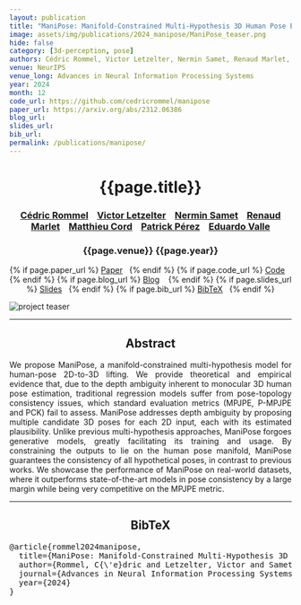 ```yaml
---
layout: publication
title: "ManiPose: Manifold-Constrained Multi-Hypothesis 3D Human Pose Estimation"
image: assets/img/publications/2024_manipose/ManiPose_teaser.png
hide: false
category: [3d-perception, pose]
authors: Cédric Rommel, Victor Letzelter, Nermin Samet, Renaud Marlet, Matthieu Cord, Patrick Pérez, Eduardo Valle
venue: NeurIPS
venue_long: Advances in Neural Information Processing Systems
year: 2024
month: 12
code_url: https://github.com/cedricrommel/manipose 
paper_url: https://arxiv.org/abs/2312.06386
blog_url:
slides_url: 
bib_url:
permalink: /publications/manipose/
---
```


<h1 align="center"> {{page.title}} </h1>
<!-- Simple call of authors -->
<!-- <h3 align="center"> {{page.authors}} </h3> -->
<!-- Alternatively you can add links to author pages -->
<h3 align="center">  <a href="https://cedricrommel.github.io/">Cédric Rommel</a> &nbsp;&nbsp; <a href="https://scholar.google.com/citations?user=YhTdZh8AAAAJ&hl=en&oi=ao">Victor Letzelter</a> &nbsp;&nbsp; <a href="https://nerminsamet.github.io/">Nermin Samet</a> &nbsp;&nbsp; <a href="http://imagine.enpc.fr/~marletr/">Renaud Marlet</a>  &nbsp;&nbsp; <a href="https://cord.isir.upmc.fr/">Matthieu Cord</a> &nbsp;&nbsp; <a href="https://ptrckprz.github.io/">Patrick Pérez</a> &nbsp;&nbsp; <a href="https://eduardovalle.com/">Eduardo Valle</a></h3>


<h3 align="center"> {{page.venue}} {{page.year}} </h3>

<div align="center">
  <p>
    {% if page.paper_url %}
    <a href="{{ page.paper_url }}"><i class="far fa-file-pdf"></i> Paper</a>&nbsp;&nbsp;
    {% endif %}
    {% if page.code_url %}
    <a href="{{ page.code_url }}"><i class="fab fa-github"></i> Code</a> &nbsp;&nbsp;
    {% endif %}
    {% if page.blog_url %}
    <a href="{{ page.blog_url }}"><i class="fab fa-blogger"></i> Blog</a> &nbsp;&nbsp;
    {% endif %}
    {% if page.slides_url %}
    <a href="{{ page.slides_url }}"><i class="far fa-file-pdf"></i> Slides</a>&nbsp;&nbsp;
    {% endif %}
    {% if page.bib_url %}
    <a href="{{ page.bib_url}}"><i class="far fa-file-alt"></i> BibTeX</a>&nbsp;&nbsp;
    {% endif %}
  </p>
</div>

<div class="publication-teaser">
    <img src="../../{{ page.image }}" alt="project teaser"/>
</div>


<hr>

<h2  align="center"> Abstract</h2>

<p align="justify">We propose ManiPose, a manifold-constrained multi-hypothesis model for human-pose 2D-to-3D lifting.
    We provide theoretical and empirical evidence that, due to the depth ambiguity inherent to monocular 3D human pose estimation, traditional regression models suffer from pose-topology consistency issues, which standard evaluation metrics (MPJPE, P-MPJPE and PCK) fail to assess. 
    ManiPose addresses depth ambiguity by proposing multiple candidate 3D poses for each 2D input, each with its estimated plausibility. Unlike previous multi-hypothesis approaches, ManiPose forgoes generative models, greatly facilitating its training and usage.
    By constraining the outputs to lie on the human pose manifold, ManiPose guarantees the consistency of all hypothetical poses, in contrast to previous works.
    We showcase the performance of ManiPose on real-world datasets, where it outperforms state-of-the-art models in pose consistency by a large margin while being very competitive on the MPJPE metric.</p>


<hr>


<h2  align="center">BibTeX</h2>
<left>
  <pre class="bibtex-box">
@article{rommel2024manipose,
  title={ManiPose: Manifold-Constrained Multi-Hypothesis 3D Human Pose Estimation},
  author={Rommel, C{\'e}dric and Letzelter, Victor and Samet, Nermin and Marlet, Renaud and Cord, Matthieu and P{\'e}rez, Patrick and Valle, Eduardo},
  journal={Advances in Neural Information Processing Systems},
  year={2024}
}</pre>
</left>

<br>
